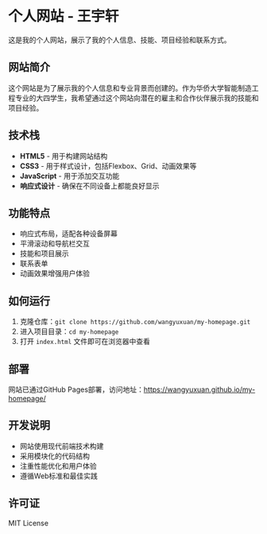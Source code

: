 # 个人网站 - 王宇轩

这是我的个人网站，展示了我的个人信息、技能、项目经验和联系方式。

## 网站简介

这个网站是为了展示我的个人信息和专业背景而创建的。作为华侨大学智能制造工程专业的大四学生，我希望通过这个网站向潜在的雇主和合作伙伴展示我的技能和项目经验。

## 技术栈

- **HTML5** - 用于构建网站结构
- **CSS3** - 用于样式设计，包括Flexbox、Grid、动画效果等
- **JavaScript** - 用于添加交互功能
- **响应式设计** - 确保在不同设备上都能良好显示

## 功能特点

- 响应式布局，适配各种设备屏幕
- 平滑滚动和导航栏交互
- 技能和项目展示
- 联系表单
- 动画效果增强用户体验

## 如何运行

1. 克隆仓库：`git clone https://github.com/wangyuxuan/my-homepage.git`
2. 进入项目目录：`cd my-homepage`
3. 打开 `index.html` 文件即可在浏览器中查看

## 部署

网站已通过GitHub Pages部署，访问地址：https://wangyuxuan.github.io/my-homepage/

## 开发说明

- 网站使用现代前端技术构建
- 采用模块化的代码结构
- 注重性能优化和用户体验
- 遵循Web标准和最佳实践

## 许可证

MIT License